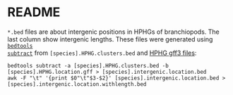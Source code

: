 # README
<code>*.bed</code> files are about intergenic positions in HPHGs of branchiopods. The last column show intergenic lengths. These files were generated using <code>[bedtools subtract](https://bedtools.readthedocs.io/en/latest/content/tools/subtract.html)</code> from <code>[species].HPHG.clusters.bed</code> and [HPHG gff3 files](https://github.com/filonico/branchiopoda_Hox_ParaHox/tree/main/07_HPHG_gffs):

```
bedtools subtract -a [species].HPHG.clusters.bed -b [species].HPHG.location.gff > [species].intergenic.location.bed
awk -F "\t" '{print $0"\t"$3-$2}' [species].intergenic.location.bed > [species].intergenic.location.withlength.bed
```
